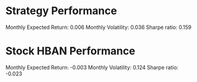 # Strategy Performance
Monthly Expected Return: 0.006
Monthly Volatility: 0.036
Sharpe ratio: 0.159
# Stock HBAN Performance
Monthly Expected Return: -0.003
Monthly Volatility: 0.124
Sharpe ratio: -0.023

